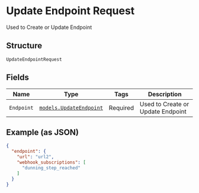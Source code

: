 
# Update Endpoint Request

Used to Create or Update Endpoint

## Structure

`UpdateEndpointRequest`

## Fields

| Name | Type | Tags | Description |
|  --- | --- | --- | --- |
| `Endpoint` | [`models.UpdateEndpoint`](update-endpoint.md) | Required | Used to Create or Update Endpoint |

## Example (as JSON)

```json
{
  "endpoint": {
    "url": "url2",
    "webhook_subscriptions": [
      "dunning_step_reached"
    ]
  }
}
```

